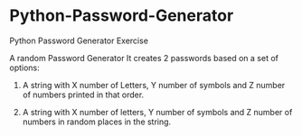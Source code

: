 # Python-Password-Generator
Python Password Generator Exercise

A random Password Generator It creates 2 passwords based on a set of options:

1. A string with X number of Letters, Y number of symbols and Z number of numbers printed in that order.

2. A string with X number of letters, Y number of symbols and Z number of numbers in random places in the string.
